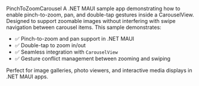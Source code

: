 PinchToZoomCarousel
A .NET MAUI sample app demonstrating how to enable pinch-to-zoom, pan, and double-tap gestures inside a CarouselView. Designed to support zoomable images without interfering with swipe navigation between carousel items.
This sample demonstrates:

- ✅ Pinch-to-zoom and pan support in .NET MAUI
- ✅ Double-tap to zoom in/out
- ✅ Seamless integration with `CarouselView`
- ✅ Gesture conflict management between zooming and swiping

Perfect for image galleries, photo viewers, and interactive media displays in .NET MAUI apps.
